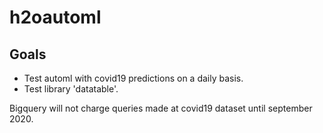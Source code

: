 # h2oautoml

## Goals 
- Test automl with covid19 predictions on a daily basis.
- Test library 'datatable'.

Bigquery will not charge queries made at covid19 dataset until september 2020.

